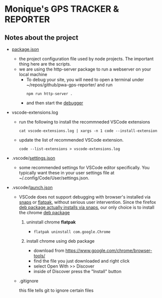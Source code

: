 # Monique's GPS TRACKER & REPORTER

## Notes about the project

- [package.json](https://nodesource.com/blog/the-basics-of-package-json/)
  - the project configuration file used by node projects. The important thing here are the scripts.
  - we are using the http-server package to run a webserver on your local machine
    - To debug your site, you will need to open a terminal under ~/repos/github/pwa-gps-reporter/ and run 
        ```shell
        npm run http-server .
        ```
    - and then start the [debugger](https://code.visualstudio.com/docs/editor/debugging)


- vscode-extensions.log
    - run the following to install the recommneded VSCode extensions

        ```shell
        cat vscode-extensions.log | xargs -n 1 code --install-extension 
        ```

    - update the list of recommended VSCode extension.    

        ```shell
        code --list-extensions > vscode-extensions.log
        ```

- .vscode/[settings.json](https://code.visualstudio.com/docs/getstarted/settings)
  - some recommended settings for VSCode editor specifically. You typically want these in your user settings file at ~/.config/Code/User/settings.json.

- .vscode/[launch.json](https://code.visualstudio.com/docs/editor/debugging)

    - VSCode does not support debugging with browser's installed via [snaps](https://snapcraft.io/) or [flatpak](https://flathub.org/), without serious user intervention. Since the firefox [deb package actually installs via snaps](https://www.omgubuntu.co.uk/2022/04/how-to-install-firefox-deb-apt-ubuntu-22-04), our only choice is to install the chrome [deb package](https://www.google.com/chrome/browser-tools/)

        1. uninstall chrome **flatpak**

            - 
                ```shell
                flatpak uninstall com.google.Chrome
                ```

        2. install chrome using deb package

            - download from https://www.google.com/chrome/browser-tools/
            - find the file you just downloaded and right click 
            - select Open With >> Discover
            - inside of Discover press the "Install" button

    - .gitignore

        this file tells git to ignore certain files